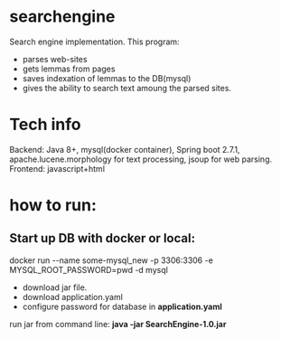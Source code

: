 # searchengine

Search engine implementation. This program:
* parses web-sites
* gets lemmas from pages
* saves indexation of lemmas to the DB(mysql)
* gives the ability to search text amoung the parsed sites.

# Tech info
Backend: Java 8+, mysql(docker container), Spring boot 2.7.1, apache.lucene.morphology for text processing, jsoup for web parsing.
Frontend: javascript+html

# how to run:

## Start up DB with docker or local:
docker run --name some-mysql_new -p 3306:3306 -e MYSQL_ROOT_PASSWORD=pwd -d mysql

* download jar file.
* download application.yaml
* configure password for database in **application.yaml**

run jar from command line: **java -jar SearchEngine-1.0.jar**
